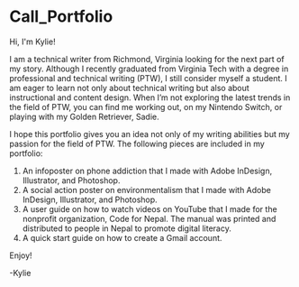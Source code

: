 # Call_Portfolio

Hi, I'm Kylie!

I am a technical writer from Richmond, Virginia looking for the next part of my story. Although I recently graduated from Virginia Tech with a degree in professional and technical writing (PTW), I still consider myself a student. I am eager to learn not only about technical writing but also about instructional and content design. When I’m not exploring the latest trends in the field of PTW, you can find me working out, on my Nintendo Switch, or playing with my Golden Retriever, Sadie.

I hope this portfolio gives you an idea not only of my writing abilities but my passion for the field of PTW. The following pieces are included in my portfolio:

1. An infoposter on phone addiction that I made with Adobe InDesign, Illustrator, and Photoshop.
2. A social action poster on environmentalism that I made with Adobe InDesign, Illustrator, and Photoshop.
3. A user guide on how to watch videos on YouTube that I made for the nonprofit organization, Code for Nepal. The manual was printed and distributed to people in Nepal to promote digital literacy.
4. A quick start guide on how to create a Gmail account.

Enjoy!

-Kylie
